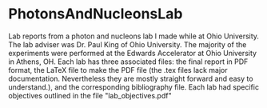 # PhotonsAndNucleonsLab
Lab reports from a photon and nucleons lab I made while at Ohio University.
The lab adviser was Dr. Paul King of Ohio University.
The majority of the experiments were performed at the Edwards Accelerator at Ohio University in Athens, OH.
Each lab has three associated files: the final report in PDF format, the LaTeX file to make the PDF file (the .tex files lack major documentation. Nevertheless they are mostly straight forward and easy to understand.), and the corresponding bibliography file.
Each lab had specific objectives outlined in the file "lab_objectives.pdf"
